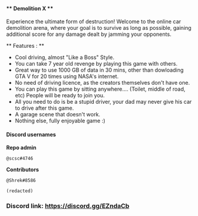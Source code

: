 #### ** Demolition X **

Experience the ultimate form of destruction! Welcome to the online car demolition arena, where your goal is to survive as long as possible, gaining additional score for any damage dealt by jamming your opponents.

** Features : **
- Cool driving, almost "Like a Boss" Style.
- You can take 7 year old revenge by playing this game with others.
- Great way to use 1000 GB of data in 30 mins, other than dowloading GTA V for 20 times using NASA's internet.
- No need of driving licence, as the creators themselves don't have one.
- You can play this game by sitting anywhere.... (Toilet, middle of road, etc) People will be ready to join you.
- All you need to do is be a stupid driver, your dad may never give his car to drive after this game.
- A garage scene that doesn't work.
- Nothing else, fully enjoyable game :)

#### **Discord usernames**

**Repo admin**

    @scsc#4746

**Contributors**

    @Shrek#8586

    (redacted)

### Discord link: https://discord.gg/EZndaCb
